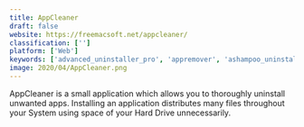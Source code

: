 ```yaml
---
title: AppCleaner
draft: false 
website: https://freemacsoft.net/appcleaner/
classification: ['']
platform: ['Web']
keywords: ['advanced_uninstaller_pro', 'appremover', 'ashampoo_uninstaller', 'bleachbit', 'bulk_crap_uninstaller', 'ccleaner', 'geekuninstaller', 'glary_utilities', 'omni_remover', 'pc_decrapifier', 'revo_uninstaller', 'slimcleaner', 'soft_organizer', 'total_uninstall', 'trashme', 'unchecky', 'your_uninstaller!', 'zsoft_uninstaller']
image: 2020/04/AppCleaner.png
---
```

AppCleaner is a small application which allows you to thoroughly uninstall unwanted apps. Installing an application distributes many files throughout your System using space of your Hard Drive unnecessarily.